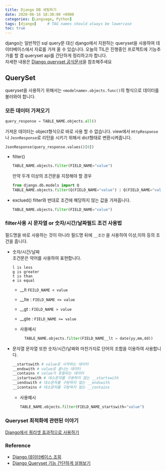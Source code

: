 ```yaml
---
title: Django DB 세팅하기
date: 2020-06-16 18:30:00 +0900
categories: [Language, Python]
tags: [django]     # TAG names should always be lowercase
toc: true
---
```


django는 일반적인 sql query문 대신 django에서 지원하는 queryset을 사용하여 데이터베이스에서 자료를 가져 올 수 있습니다.
오늘의 TIL은 진행중인 프로젝트에 기능추가를 할 겸 queryset api를 간단하게 정리하고자 합니다.  
자세한 내용은 [Django queryset 공식문서](https://docs.djangoproject.com/ko/3.0/ref/models/querysets/)을 참조해주세요

## QuerySet

queryset을 사용하기 위해서는 ```<modelname>.objects.func()```의 형식으로 데이터를 불러와야 합니다.

### 모든 데이터 가져오기

```python
query_response = TABLE_NAME.objects.all()
```

가져온 데이터는 object형식으로 바로 사용 할 수 없습니다.
view에서 ```HttpResponse```나 ```JosnResponse```로 리턴을 시키기 위해서 dict형태로 변환시켜줍니다.

```python
JsonResponse(query_response.values()[0])
```

* filter()

    ```python
    TABLE_NAME.objects.filter(FIELD_NAME="value")
    ```

  만약 두개 이상의 조건문을 지정해야 할 경우

    ```python
    from django.db.models import Q
    TABLE_NAME.objects.filter(Q(FIELD_NAME="value") | Q(FIELD_NAME="value"))
    ```

* exclued()
    filter와 반대로 조건에 해당하지 않는 값을 가져옵니다.

    ```python
    TABLE_NAME.objects.filter(FIELD_NAME="value")
    ```

### filter사용 시 문자열 or 숫자/시간/날짜필드 조건 사용법

필드명을 바로 사용하는 것이 아니라 필드명 뒤에 ```__조건``` 을 사용하여 이상,이하 등의 조건을 줍니다. 

* 숫자/시간/날짜  
    조건문은 약어를 사용하여 표현합니다.

    ```text
    l is less
    g is greater
    t is than
    e is equal
    ```

  * __lt ```FEILD_NAME < value```
  * __lte : ```FIELD_NAME <= value```
  * __gt : ```FIELD_NAME > value```
  * __gte : ```FIELD_NAME >= value```
  * 사용예시

    ```python
      TABLE_NAME.objects.filter(FIELD_NAME__lt = date(yy,mm,dd))
    ```

* 문자열
    문자열 또한 숫자/시간/날짜와 마찬가지로 단어의 조합을 이용하여 사용합니다.

    ```python
    __startswith # value로 시작하는 데이터
    __endswith # value로 끝나는 데이터
    __contains # value가 포함되는 데이터
    __istartswith # 대소문자를 구분하지 않는 __startswith
    __iendswith # 대소문자를 구분하지 않는 __endswith
    __icontains # 대소문자를 구분하지 않는 __contains
    ```

  * 사용예시

      ```python
    TABLE_NAME.objects.filter(FIELD_NAME_startswith="value")    
    ```

### Queryset 최적화에 관련된 이야기  

[Django에서 쿼리셋 효과적으로 사용하기](http://raccoonyy.github.io/using-django-querysets-effectively-translate/)

### Reference

* [Django 데이터베이스 조회](https://ssungkang.tistory.com/entry/Django-%EB%8D%B0%EC%9D%B4%ED%84%B0%EB%B2%A0%EC%9D%B4%EC%8A%A4-%EC%A1%B0%ED%9A%8C-queryset)
* [Django Queryset 기능 간단하게 살펴보기](https://lqez.github.io/blog/django-queryset-basic.html)